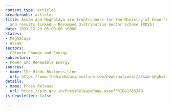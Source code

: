 ```yaml
---
content_type: articles
breadcrumbs: articles
title: Assam and Meghalaya are frontrunners for the Ministry of Power’s reforms-based
  and results-linked – Revamped Distribution Sector Scheme (RDSS)
date: 2021-12-29 05:00:00 +0000
states:
- Meghalaya
- Assam
sectors:
- Climate Change and Energy
subsectors:
- Power and Renewable Energy
sources:
- name: The Hindu Business Line
  url: https://www.thehindubusinessline.com/news/national/assam-meghalaya-frontrunners-for-revamped-power-distribution-scheme/article38046887.ece
details:
- name: Press Release
  url: https://pib.gov.in/PressReleasePage.aspx?PRID=1785248
is_newsletter: false

---
```

